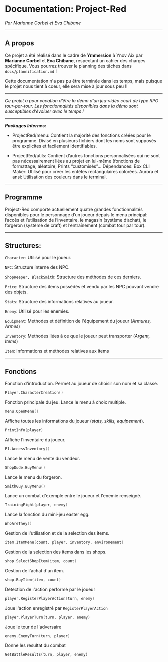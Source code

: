  # Documentation: Project-Red

*Par Marianne Corbel et Eva Chibane*
____

## A propos
Ce projet a été réalisé dans le cadre de **Ymmersion** à Ynov Aix par **Marianne Corbel** et **Eva Chibane**, respectant un cahier des charges spécifique. Vous pourrez trouver le planning des tâches dans `docs/plannification.md` !

Cette documentation n'a pas pu être terminée dans les temps, mais puisque le projet nous tient à coeur, elle sera mise à jour sous peu !! 

___

*Ce projet a pour vocation d’être la démo d’un jeu-vidéo court de type RPG tour-par-tour. Les fonctionnalités disponibles dans la démo sont susceptibles d’évoluer avec le temps !*
___

___Packages Internes:___

* ProjectRed/menu: Contient la majorité des fonctions créées pour le programme. Divisé en plusieurs fichiers dont les noms sont supposés être explicites et facilement identifiables.

* ProjectRed/utils: Contient d’autres fonctions personnalisées qui ne sont pas nécessairement liées au projet en lui-même (fonctions de formattage, aléatoire, Prints “customisés”...
Dépendances:
Box CLI Maker: Utilisé pour créer les entêtes rectangulaires colorées.
Aurora et ansi: Utilisation des couleurs dans le terminal.
___

## Programme
Project-Red comporte actuellement quatre grandes fonctionnalités disponibles pour le personnage d’un joueur depuis le menu principal: l’accès et l’utilisation de l’inventaire, le magasin (système d’achat), le forgeron (système de craft) et l’entraînement (combat tour par tour).
___

## Structures:

`Character`: Utilisé pour le joueur.

`NPC`: Structure interne des NPC.

`ShopKeeper, BlackSmith`:  Structure des méthodes de ces derniers.

`Price`: Structure des items possédés et vendu par les NPC pouvant vendre des objets.

`Stats`: Structure des informations relatives au joueur.

`Enemy`: Utilisé pour les enemies.

`Equipment`: Methodes et définition de l'équipement du joueur (*Armures, Armes*)

`Inventory`: Methodes liées à ce que le joueur peut transporter (*Argent, Items*)

`Item`: Informations et méthodes relatives aux items 
___

## Fonctions

Fonction d'introduction. Permet au joueur de choisir son nom et sa classe.
```go
Player.CharacterCreation()
```

Fonction principale du jeu. Lance le menu à choix multiple.

```go
menu.OpenMenu()
```

Affiche toutes les informations du joueur (*stats, skills, equipement*).
```go
PrintInfo(player)
```

Affiche l'inventaire du joueur.
```go
P1.AccessInventory()
```

Lance le menu de vente du vendeur.
```go
ShopDude.BuyMenu()
```

Lance le menu du forgeron.
```go
SmithGuy.BuyMenu()
```

Lance un combat d'exemple entre le joueur et l'enemie renseigné.
```go
TrainingFight(player, enemy)
```

Lance la fonction du mini-jeu easter egg.
```go
WhoAreThey()
```

Gestion de l'utilisation et de la selection des items.
```go
item.ItemMenu(count, player, inventory, environement)
```

Gestion de la selection des items dans les shops.
```go
shop.SelectShopItem(item, count)
```

Gestion de l'achat d'un item.
```go
shop.BuyItem(item, count)
```

Detection de l'action performé par le joueur
```go
player.RegisterPlayerAction(turn, enemy)
```
Joue l'action enregistré par `RegisterPlayerAction`
```go
player.PlayerTurn(turn, player, enemy)
```

Joue le tour de l'adversaire
```go
enemy.EnemyTurn(turn, player)
```

Donne les resultat du combat
```
GetBattleResults(turn, player, enemy)
```
